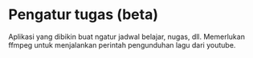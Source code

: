 # Pengatur tugas (beta)
Aplikasi yang dibikin buat ngatur jadwal belajar, nugas, dll.
Memerlukan ffmpeg untuk menjalankan perintah pengunduhan lagu dari youtube.
